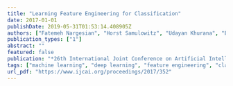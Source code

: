 ```yaml
---
title: "Learning Feature Engineering for Classification"
date: 2017-01-01
publishDate: 2019-05-31T01:53:14.408905Z
authors: ["Fatemeh Nargesian", "Horst Samulowitz", "Udayan Khurana", "Elias B. Khalil", "Deepak Turaga"]
publication_types: ["1"]
abstract: ""
featured: false
publication: "*26th International Joint Conference on Artificial Intelligence (IJCAI)*"
tags: ["machine learning", "deep learning", "feature engineering", "classification"]
url_pdf: "https://www.ijcai.org/proceedings/2017/352"
---
```


